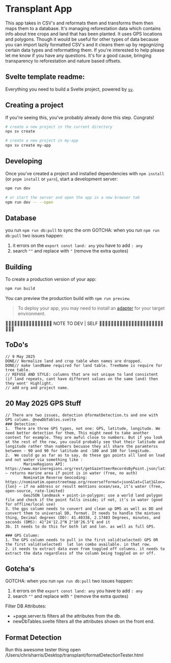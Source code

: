 # Transplant App

This app takes in CSV's and reformats them and transforms them then maps them to a database. It's managing reforestation data which contains info about tree crops and land that has been planted. It uses GPS locations and polygons. Though it would be useful for other types of data because you can import lazily formatted CSV's and it cleans them up by regognizing certain data types and reformatting them.
If you're interested to help please let me know if you have any questions. It's for a good cause, bringing transparency to reforestation and nature based offsets. 


## Svelte template readme:

Everything you need to build a Svelte project, powered by [`sv`](https://github.com/sveltejs/cli).


## Creating a project

If you're seeing this, you've probably already done this step. Congrats!

```bash
# create a new project in the current directory
npx sv create

# create a new project in my-app
npx sv create my-app
```

## Developing

Once you've created a project and installed dependencies with `npm install` (or `pnpm install` or `yarn`), start a development server:

```bash
npm run dev

# or start the server and open the app in a new browser tab
npm run dev -- --open
```

## Database
you run `npm run db:pull` to sync the orm
GOTCHA: when you run `npm run db:pull` two issues happen:

1. it errors on the `export const land: any` you have to add `: any`
2. search `""` and replace with `"` (remove the extra quotes)

## Building

To create a production version of your app:

```bash
npm run build
```

You can preview the production build with `npm run preview`.

> To deploy your app, you may need to install an [adapter](https://svelte.dev/docs/kit/adapters) for your target environment.


🌲️🌲️🌳️🌳️🌴️🌲️🌲️🌳️🌳️🌴️🌲️🌲️🌳️🌳️🌴️🌲️ NOTE TO DEV | SELF  🌳️🌴️🌲️🌲️🌳️🌳️🌴️🌲️🌲️🌳️🌳️🌴️🌲️🌲️🌳️🌳️🌴️🌲️🌲️🌳️🌳️🌴️🌲️🌲️🌳️


## ToDo's
	// 9 May 2025 
	DONE// Normalize land and crop table when names are dropped.
	DONE// make landName required for land table. TreeName is require for tree table. 
	// REFUSE AND STYLE: columns that are not unique to land consistent (if land repeats, cant have different values on the same land) then they wont' Highlight.
	// add org and project name.

## 20 May 2025 GPS Stuff
	// There are two issues, detection @formatDetection.ts and one with GPS column. @newDbTables.svelte
	### Detection: 	
	1.	There are three GPS types, not one: GPS, latitude, longitude. We need better detection for them, This might need to take another context for example. They are awful close to numbers. But if you look at the rest of the row, you could probably see that their latitude and longitude rather than numbers becuase they all share the paramterss between - 90 and 90 for latitude and -180 and 180 for longitude.
	2.  We could go as far as to say, do these gps points all land on lnad and not water via something like :
			MarineRegions API: https://www.marineregions.org/rest/getGazetteerRecordsByPoint.json/latitude/{lat}/longitude/{lon} — returns marine area if point is in water (free, no auth)
			Nominatim Reverse Geocoding: https://nominatim.openstreetmap.org/reverse?format=json&lat={lat}&lon={lon} — if no address or result mentions ocean/sea, it’s water (free, open-source, rate-limited)
			GeoJSON landmask + point-in-polygon: use a world land polygon file and check if the point falls inside; if not, it’s in water (good for offline/local use)
	3. the gps column needs to convert and clean up DMS as well as DD and convert them to universal DD, format. It needs to handle the mintues thing, Decimal degrees (DD): 41.40338, 2.17403 Degrees, minutes, and seconds (DMS): 41°24'12.2"N 2°10'26.5"E and it 
	3b. It needs to do this for both lat and lon. as well as full GPS.
	
	### GPS Column:
	1. The GPS column needs to pull in the first valid(selected) GPS OR the first valid(selected)  lat lon combo available. in that row.
	2. it needs to extract data even from toggled off columns. it needs to extract the data regardless of the column being toggled on or off. 
	
	
	


## Gotcha's

GOTCHA: when you run `npm run db:pull` two issues happen:
1. it errors on the `export const land: any` you have to add `: any`
2. search `""` and replace with `"` (remove the extra quotes)

Filter DB Attributes:
- +page.server.ts filters all the attributes from the db.
- newDbTables.svelte filters all the attributes shown on the front end.

## Format Detection

Run this awesome tester thing open /Users/chrisharris/Desktop/transplant/formatDetectionTester.html
